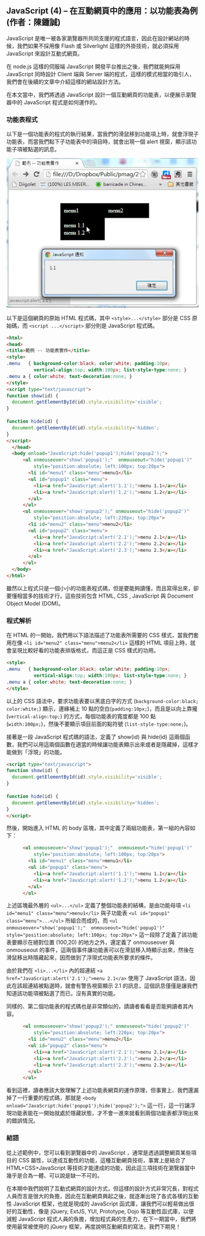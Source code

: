 ## JavaScript (4) – 在互動網頁中的應用：以功能表為例 (作者：陳鍾誠)

JavaScript 是唯一被各家瀏覽器所共同支援的程式語言，因此在設計網站的時候，我們如果不採用像 Flash 或 Silverlight 這樣的外掛技術，就必須採用 JavaScript 來設計互動式網頁。

在 node.js 這樣的伺服端 JavaScript 開發平台推出之後，我們就能夠採用 JavaScript 同時設計 Client 端與 Server 端的程式，這樣的模式相當的吸引人，我們會在後續的文章中介紹這樣的網站設計方法。

在本文當中，我們將透過 JavaScript 設計一個互動網頁的功能表，以便展示瀏覽器中的 JavaScript 程式是如何運作的。

### 功能表程式

以下是一個功能表的程式的執行結果，當我們的滑鼠移到功能項上時，就會浮現子功能表，而當我們點下子功能表中的項目時，就會出現一個 alert 視窗，顯示該功能子項被點選的訊息。

![功能表程式的執行畫面](../img/JavaScriptMenuRun.jpg)

以下是這個網頁的原始 HTML 程式碼，其中 `<style>...</style>` 部分是 CSS 原始碼，而 `<script ...</script>` 部分則是 JavaScript 程式碼。

```html
<html>
<head>
<title>範例 -- 功能表實作</title>
<style>
.menu   { background-color:black; color:white; padding:10px; 
          vertical-align:top; width:100px; list-style-type:none; }
.menu a { color:white; text-decoration:none; }
</style>
<script type="text/javascript">
function show(id) {
  document.getElementById(id).style.visibility='visible';
}
 
function hide(id) {
  document.getElementById(id).style.visibility='hidden';
}
</script>    
  </head>
  <body onload="JavaScript:hide('popup1');hide('popup2');">
      <ul onmouseover="show('popup1');"  onmouseout="hide('popup1')" 
          style="position:absolute; left:100px; top:20px">
        <li id="menu1" class="menu">menu1</li>
        <ul id="popup1" class="menu">
          <li><a href="JavaScript:alert('1.1');">menu 1.1</a></li>
          <li><a href="JavaScript:alert('1.2');">menu 1.2</a></li>
        </ul> 
      </ul>
      <ul onmouseover="show('popup2');" onmouseout="hide('popup2')" 
          style="position:absolute; left:220px; top:20px">
        <li id="menu2" class="menu">menu2</li>
        <ul id="popup2" class="menu">
          <li><a href="JavaScript:alert('2.1');">menu 2.1</a></li>
          <li><a href="JavaScript:alert('2.2');">menu 2.2</a></li>
          <li><a href="JavaScript:alert('2.3');">menu 2.3</a></li>
        </ul>
      </ul>
  </body>
</html>
```

雖然以上程式只是一個小小的功能表程式碼，但是要能夠讀懂，而且寫得出來，卻要懂相當多的技術才行，這些技術包含 HTML, CSS , JavaScript 與 Document Object Model (DOM)。


### 程式解析

在 HTML 的一開始，我們用以下語法描述了功能表所需要的 CSS 樣式，當我們套用在像 `<li id="menu2" class="menu">menu2</li>` 這樣的 HTML 項目上時，就會呈現比較好看的功能表排版格式，而這正是 CSS 樣式的功用。

```html
<style>
.menu   { background-color:black; color:white; padding:10px; 
          vertical-align:top; width:100px; list-style-type:none; }
.menu a { color:white; text-decoration:none; }
</style>

```

以上的 CSS 語法中，要求功能表要以黑底白字的方式 (`background-color:black; color:white;`) 顯示，邊緣補上 10 點的空白(`padding:10px;`)，而且是以向上靠攏 (`vertical-align:top;`) 的方式，每個功能表的寬度都是 100 點 (`width:100px;`)，然後不要顯示項目前面的點符號 (`list-style-type:none;`)。

接著是一段 JavaScript 程式碼的語法，定義了 show(id) 與 hide(id) 這兩個函數，我們可以用這兩個函數在適當的時候讓功能表顯示出來或者是隱藏掉，這樣才能做到「浮現」的功能。

```html
<script type="text/javascript">
function show(id) {
  document.getElementById(id).style.visibility='visible';
}
 
function hide(id) {
  document.getElementById(id).style.visibility='hidden';
}
</script>    
```

然後，開始進入 HTML 的 body 區塊，其中定義了兩組功能表，第一組的內容如下：

```html
      <ul onmouseover="show('popup1');"  onmouseout="hide('popup1')" 
          style="position:absolute; left:100px; top:20px">
        <li id="menu1" class="menu">menu1</li>
        <ul id="popup1" class="menu">
          <li><a href="JavaScript:alert('1.1');">menu 1.1</a></li>
          <li><a href="JavaScript:alert('1.2');">menu 1.2</a></li>
        </ul> 
      </ul>
```

上述區塊最外層的 `<ul>...</ul>` 定義了整個功能表的結構，是由功能母項 `<li id="menu1" class="menu">menu1</li>` 與子功能表 `<ul id="popup1" class="menu">...</ul>` 所組合而成的，而 `<ul onmouseover="show('popup1');"  onmouseout="hide('popup1')" style="position:absolute; left:100px; top:20px">` 這一段除了定義了該功能表要顯示在絕對位置 (100,20) 的地方之外，還定義了 onmouseover 與 onmouseout 的事件，這兩個事件讓功能表可以在滑鼠移入時顯示出來，然後在滑鼠移出時隱藏起來，因而做到了浮現式功能表所要求的條件。

由於我們在 `<li>...</li>` 內的超連結 `<a href="JavaScript:alert('2.1');">menu 2.1</a>` 使用了 JavaScript 語法，因此在該超連結被點選時，就會有警告視窗顯示 2.1 的訊息，這個訊息僅僅是讓我們知道該功能項被點選了而已，沒有真實的功能。

同樣的、第二個功能表的程式碼也是非常類似的，請讀者看看是否能夠讀者其內容。

```html
      <ul onmouseover="show('popup2');" onmouseout="hide('popup2')" 
          style="position:absolute; left:220px; top:20px">
        <li id="menu2" class="menu">menu2</li>
        <ul id="popup2" class="menu">
          <li><a href="JavaScript:alert('2.1');">menu 2.1</a></li>
          <li><a href="JavaScript:alert('2.2');">menu 2.2</a></li>
          <li><a href="JavaScript:alert('2.3');">menu 2.3</a></li>
        </ul>
      </ul>
```

看到這裡，讀者應該大致理解了上述功能表網頁的運作原理，但事實上、我們還漏掉了一行重要的程式碼，那就是 `<body onload="JavaScript:hide('popup1');hide('popup2');">` 這一行，這一行讓浮現功能表能在一開始就處於隱藏狀態，才不會一進來就看到兩個功能表都浮現出來的錯誤情況。


### 結語

從上述範例中，您可以看到瀏覽器中的 JavaScript ，通常是透過調整網頁某些項目的 CSS 屬性，以達成互動性的功能，這種互動網頁技術，事實上是結合了 HTML+CSS+JavaScript 等技術才能達成的功能，因此這三項技術在瀏覽器當中幾乎是合為一體、可以說是缺一不可的。

在本期中我們說明了互動式網頁的設計方式，但這樣的設計方式非常冗長，對程式人員而言是很大的負擔，因此在互動網頁興起之後，就逐漸出現了各式各樣的互動性 JavaScript 框架，也就是現成的 JavaScript 函式庫，讓我們可以輕易做出很好的互動性，像是 jQuery, ExtJS, YUI, Prototype, Dojo 等互動性函式庫，以便減輕 JavaScript 程式人員的負擔，增加程式員的生產力，在下一期當中，我們將使用最常被使用的 jQuery 框架，再度說明互動網頁的寫法，我們下期見！

